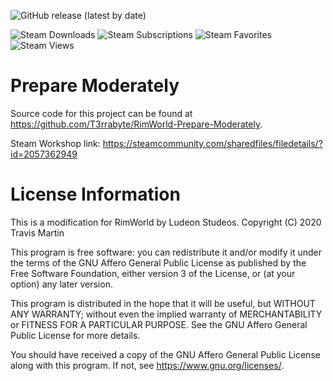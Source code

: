 ![GitHub release (latest by date)](https://img.shields.io/github/v/release/T3rrabyte/RimWorld-Prepare-Moderately)

![Steam Downloads](https://img.shields.io/steam/downloads/2057362949)
![Steam Subscriptions](https://img.shields.io/steam/subscriptions/2057362949)
![Steam Favorites](https://img.shields.io/steam/favorites/2057362949)
![Steam Views](https://img.shields.io/steam/views/2057362949)

# Prepare Moderately
Source code for this project can be found at https://github.com/T3rrabyte/RimWorld-Prepare-Moderately.

Steam Workshop link: https://steamcommunity.com/sharedfiles/filedetails/?id=2057362949

# License Information
This is a modification for RimWorld by Ludeon Studeos.
Copyright (C) 2020 Travis Martin

This program is free software: you can redistribute it and/or modify
it under the terms of the GNU Affero General Public License as published
by the Free Software Foundation, either version 3 of the License, or
(at your option) any later version.

This program is distributed in the hope that it will be useful,
but WITHOUT ANY WARRANTY; without even the implied warranty of
MERCHANTABILITY or FITNESS FOR A PARTICULAR PURPOSE.  See the
GNU Affero General Public License for more details.

You should have received a copy of the GNU Affero General Public License
along with this program.  If not, see <https://www.gnu.org/licenses/>.


